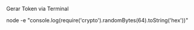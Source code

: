 

Gerar Token via Terminal

node -e "console.log(require('crypto').randomBytes(64).toString('hex'))"
